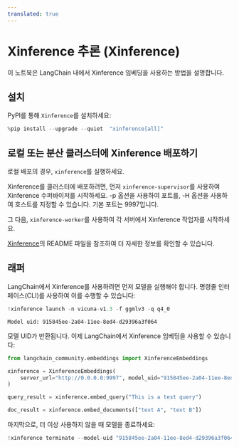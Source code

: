 ```yaml
---
translated: true
---
```


# Xinference 추론 (Xinference)

이 노트북은 LangChain 내에서 Xinference 임베딩을 사용하는 방법을 설명합니다.

## 설치

PyPI를 통해 `Xinference`를 설치하세요:

```python
%pip install --upgrade --quiet  "xinference[all]"
```

## 로컬 또는 분산 클러스터에 Xinference 배포하기

로컬 배포의 경우, `xinference`를 실행하세요.

Xinference를 클러스터에 배포하려면, 먼저 `xinference-supervisor`를 사용하여 Xinference 수퍼바이저를 시작하세요. -p 옵션을 사용하여 포트를, -H 옵션을 사용하여 호스트를 지정할 수 있습니다. 기본 포트는 9997입니다.

그 다음, `xinference-worker`를 사용하여 각 서버에서 Xinference 작업자를 시작하세요.

[Xinference](https://github.com/xorbitsai/inference)의 README 파일을 참조하여 더 자세한 정보를 확인할 수 있습니다.

## 래퍼

LangChain에서 Xinference를 사용하려면 먼저 모델을 실행해야 합니다. 명령줄 인터페이스(CLI)를 사용하여 이를 수행할 수 있습니다:

```python
!xinference launch -n vicuna-v1.3 -f ggmlv3 -q q4_0
```

```output
Model uid: 915845ee-2a04-11ee-8ed4-d29396a3f064
```

모델 UID가 반환됩니다. 이제 LangChain에서 Xinference 임베딩을 사용할 수 있습니다:

```python
from langchain_community.embeddings import XinferenceEmbeddings

xinference = XinferenceEmbeddings(
    server_url="http://0.0.0.0:9997", model_uid="915845ee-2a04-11ee-8ed4-d29396a3f064"
)
```

```python
query_result = xinference.embed_query("This is a test query")
```

```python
doc_result = xinference.embed_documents(["text A", "text B"])
```

마지막으로, 더 이상 사용하지 않을 때 모델을 종료하세요:

```python
!xinference terminate --model-uid "915845ee-2a04-11ee-8ed4-d29396a3f064"
```
